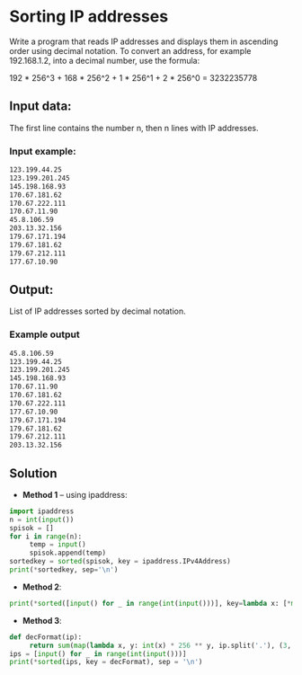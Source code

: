 # Sorting IP addresses

Write a program that reads IP addresses and displays them in ascending order using decimal notation. To convert an address, for example 192.168.1.2, into a decimal number, use the formula:

192 * 256^3 + 168 * 256^2 + 1 * 256^1 + 2 * 256^0 = 3232235778

## Input data:

The first line contains the number n, then n lines with IP addresses.


### Input example:
```bash
123.199.44.25  
123.199.201.245  
145.198.168.93  
170.67.181.62  
170.67.222.111  
170.67.11.90  
45.8.106.59  
203.13.32.156  
179.67.171.194  
179.67.181.62  
179.67.212.111  
177.67.10.90  
```

    
## Output:

List of IP addresses sorted by decimal notation.

        
### Example output
```bash
45.8.106.59
123.199.44.25
123.199.201.245
145.198.168.93
170.67.11.90
170.67.181.62
170.67.222.111
177.67.10.90
179.67.171.194
179.67.181.62
179.67.212.111
203.13.32.156
```

## Solution
- __Method 1__ – using ipaddress:

```python        
import ipaddress
n = int(input())
spisok = []
for i in range(n):
     temp = input()
     spisok.append(temp)
sortedkey = sorted(spisok, key = ipaddress.IPv4Address)
print(*sortedkey, sep='\n')
```  

    
- __Method 2__:

```python   
print(*sorted([input() for _ in range(int(input()))], key=lambda x: [*map(int, x.split('.'))]), sep='\ n')
```    

    
- __Method 3__:

```python        
def decFormat(ip):
     return sum(map(lambda x, y: int(x) * 256 ** y, ip.split('.'), (3, 2, 1, 0)))
ips = [input() for _ in range(int(input()))]
print(*sorted(ips, key = decFormat), sep = '\n')
```
